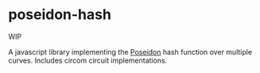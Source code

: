 # poseidon-hash

WIP

A javascript library implementing the [Poseidon](https://eprint.iacr.org/2019/458.pdf) hash function over multiple curves. Includes circom circuit implementations.
